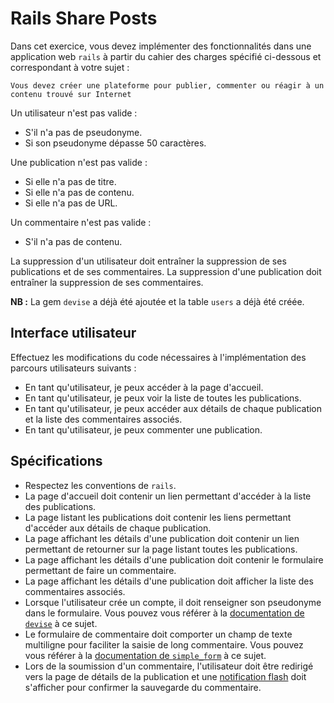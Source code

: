 # Rails Share Posts

Dans cet exercice, vous devez implémenter des fonctionnalités dans une application web `rails` à partir du cahier des charges spécifié ci-dessous et correspondant à votre sujet :

```
Vous devez créer une plateforme pour publier, commenter ou réagir à un contenu trouvé sur Internet
```

Un utilisateur n'est pas valide :

- S'il n'a pas de pseudonyme.
- Si son pseudonyme dépasse 50 caractères. 

Une publication n'est pas valide :

- Si elle n'a pas de titre.
- Si elle n'a pas de contenu.
- Si elle n'a pas de URL.

Un commentaire n'est pas valide :
- S'il n'a pas de contenu.

La suppression d'un utilisateur doit entraîner la suppression de ses publications et de ses commentaires. La suppression d'une publication doit entraîner la suppression de ses commentaires.

**NB :** La gem `devise` a déjà été ajoutée et la table `users` a déjà été créée.

## Interface utilisateur

Effectuez les modifications du code nécessaires à l'implémentation des parcours utilisateurs suivants :

- En tant qu'utilisateur, je peux accéder à la page d'accueil.
- En tant qu'utilisateur, je peux voir la liste de toutes les publications.
- En tant qu'utilisateur, je peux accéder aux détails de chaque publication et la liste des commentaires associés.
- En tant qu'utilisateur, je peux commenter une publication.

## Spécifications

- Respectez les conventions de `rails`.
- La page d'accueil doit contenir un lien permettant d'accéder à la liste des publications.
- La page listant les publications doit contenir les liens permettant d'accéder aux détails de chaque publication.
- La page affichant les détails d'une publication doit contenir un lien permettant de retourner sur la page listant toutes les publications.
- La page affichant les détails d'une publication doit contenir le formulaire permettant de faire un commentaire.
- La page affichant les détails d'une publication doit afficher la liste des commentaires associés.
- Lorsque l'utilisateur crée un compte, il doit renseigner son pseudonyme dans le formulaire. Vous pouvez vous référer à la <a href="https://github.com/heartcombo/devise" target="_blank">documentation de `devise`</a> à ce sujet.
- Le formulaire de commentaire doit comporter un champ de texte multiligne pour faciliter la saisie de long commentaire. Vous pouvez vous référer à la <a href="https://github.com/heartcombo/simple_form" target="_blank">documentation de `simple_form`</a> à ce sujet.
- Lors de la soumission d'un commentaire, l'utilisateur doit être redirigé vers la page de détails de la publication et une <a href="https://www.rubyguides.com/2019/11/rails-flash-messages/" target="_blank">notification flash</a> doit s'afficher pour confirmer la sauvegarde du commentaire.

